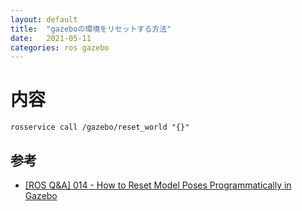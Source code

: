 ```yaml
---
layout: default
title:  "gazeboの環境をリセットする方法"
date:   2021-05-11
categories: ros gazebo
---
```


# 内容

```
rosservice call /gazebo/reset_world "{}"
```


## 参考
- [[ROS Q&A] 014 - How to Reset Model Poses Programmatically in Gazebo](https://www.youtube.com/watch?v=ZSvM7dEilhk)
